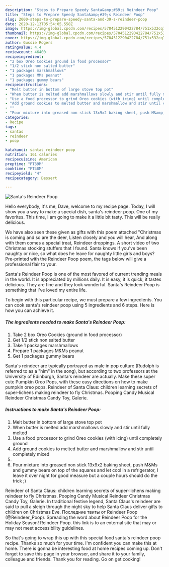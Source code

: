 ```yaml
---
description: "Steps to Prepare Speedy Santa&amp;#39;s Reindeer Poop"
title: "Steps to Prepare Speedy Santa&amp;#39;s Reindeer Poop"
slug: 2000-steps-to-prepare-speedy-santa-and-39-s-reindeer-poop
date: 2020-12-13T05:54:05.558Z
image: https://img-global.cpcdn.com/recipes/5704512290422784/751x532cq70/santas-reindeer-poop-recipe-main-photo.jpg
thumbnail: https://img-global.cpcdn.com/recipes/5704512290422784/751x532cq70/santas-reindeer-poop-recipe-main-photo.jpg
cover: https://img-global.cpcdn.com/recipes/5704512290422784/751x532cq70/santas-reindeer-poop-recipe-main-photo.jpg
author: Gussie Rogers
ratingvalue: 4.4
reviewcount: 46400
recipeingredient:
- "2 box Oreo Cookies ground in food processor"
- "1/2 stick non salted butter"
- "1 packages marshmallows"
- "1 packages MMs peanut"
- "1 packages gummy bears"
recipeinstructions:
- "Melt butter in bottom of large stove top pot"
- "When butter is melted add marshmallows slowly and stir until fully melted"
- "Use a food processor to grind Oreo cookies (with icing) until completely ground"
- "Add ground cookies to melted butter and marshmallow and stir until completely mixed"
- ""
- "Pour mixture into greased non stick 13x9x2 baking sheet, push M&amp;Ms and gummy bears on top of the squares and let cool in a refrigerator, I leave it over night for good measure but a couple hours should do the trick ;)"
categories:
- Recipe
tags:
- santas
- reindeer
- poop

katakunci: santas reindeer poop 
nutrition: 161 calories
recipecuisine: American
preptime: "PT39M"
cooktime: "PT48M"
recipeyield: "4"
recipecategory: Dessert

---
```



![Santa&#39;s Reindeer Poop](https://img-global.cpcdn.com/recipes/5704512290422784/751x532cq70/santas-reindeer-poop-recipe-main-photo.jpg)

Hello everybody, it's me, Dave, welcome to my recipe page. Today, I will show you a way to make a special dish, santa&#39;s reindeer poop. One of my favorites. This time, I am going to make it a little bit tasty. This will be really delicious.

We have also seen these given as gifts with this poem attached &#34;Christmas is coming and so are the deer, Listen closely and you will hear, And along with them comes a special treat, Reindeer droppings. A short video of two Christmas stocking stuffers that I found. Santa knows if you&#39;ve been naughty or nice, so what does he leave for naughty little girls and boys? Pre-printed with the Reindeer Poop poem, the tags below will give a professional flair to your.

Santa&#39;s Reindeer Poop is one of the most favored of current trending meals in the world. It is appreciated by millions daily. It is easy, it is quick, it tastes delicious. They are fine and they look wonderful. Santa&#39;s Reindeer Poop is something that I've loved my entire life.


To begin with this particular recipe, we must prepare a few ingredients. You can cook santa&#39;s reindeer poop using 5 ingredients and 6 steps. Here is how you can achieve it.

<!--inarticleads1-->

##### The ingredients needed to make Santa&#39;s Reindeer Poop:

1. Take 2 box Oreo Cookies (ground in food processor)
1. Get 1/2 stick non salted butter
1. Take 1 packages marshmallows
1. Prepare 1 packages M&amp;Ms peanut
1. Get 1 packages gummy bears


Santa&#39;s reindeer are typically portrayed as male in pop culture (Rudolph is referred to as a &#34;him&#34; in the song), but according to two professors at the University of Edinburgh, Santa&#39;s reindeer are actually. Make these super cute Pumpkin Oreo Pops, with these easy directions on how to make pumpkin oreo pops. Reindeer of Santa Claus: children learning secrets of super-lichens making reindeer to fly Christmas. Pooping Candy Musical Reindeer Christmas Candy Toy, Galerie. 

<!--inarticleads2-->

##### Instructions to make Santa&#39;s Reindeer Poop:

1. Melt butter in bottom of large stove top pot
1. When butter is melted add marshmallows slowly and stir until fully melted
1. Use a food processor to grind Oreo cookies (with icing) until completely ground
1. Add ground cookies to melted butter and marshmallow and stir until completely mixed
1. 
1. Pour mixture into greased non stick 13x9x2 baking sheet, push M&amp;Ms and gummy bears on top of the squares and let cool in a refrigerator, I leave it over night for good measure but a couple hours should do the trick ;)


Reindeer of Santa Claus: children learning secrets of super-lichens making reindeer to fly Christmas. Pooping Candy Musical Reindeer Christmas Candy Toy, Galerie. In traditional festive legend, Santa Claus&#39;s reindeer are said to pull a sleigh through the night sky to help Santa Claus deliver gifts to children on Christmas Eve. Последние твиты от Reindeer Poop (@Reindeer_Poop). Spreading the word about Reindeer Poop for the Holiday Season! Reindeer Poop. this link is to an external site that may or may not meet accessibility guidelines. 

So that's going to wrap this up with this special food santa&#39;s reindeer poop recipe. Thanks so much for your time. I'm confident you can make this at home. There is gonna be interesting food at home recipes coming up. Don't forget to save this page in your browser, and share it to your family, colleague and friends. Thank you for reading. Go on get cooking!
